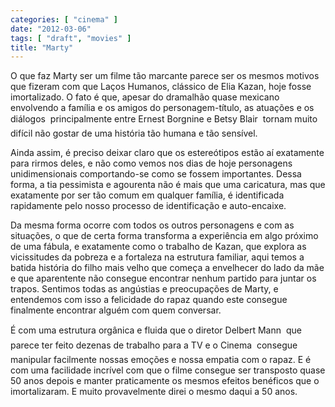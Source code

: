 ```yaml
---
categories: [ "cinema" ]
date: "2012-03-06"
tags: [ "draft", "movies" ]
title: "Marty"
---
```

O que faz Marty ser um filme tão marcante parece ser os mesmos motivos
que fizeram com que Laços Humanos, clássico de Elia Kazan, hoje
fosse imortalizado. O fato é que, apesar do dramalhão quase mexicano
envolvendo a família e os amigos do personagem-título, as atuações
e os diálogos  principalmente entre Ernest Borgnine e Betsy Blair 
tornam muito difícil não gostar de uma história tão humana e tão
sensível.

Ainda assim, é preciso deixar claro que os estereótipos estão
aí exatamente para rirmos deles, e não como vemos nos dias de
hoje personagens unidimensionais comportando-se como se fossem
importantes. Dessa forma, a tia pessimista e agourenta não é
mais que uma caricatura, mas que exatamente por ser tão comum em
qualquer família, é identificada rapidamente pelo nosso processo de
identificação e auto-encaixe.

Da mesma forma ocorre com todos os outros personagens e com as
situações, o que de certa forma transforma a experiência em algo
próximo de uma fábula, e exatamente como o trabalho de Kazan, que
explora as vicissitudes da pobreza e a fortaleza na estrutura familiar,
aqui temos a batida história do filho mais velho que começa a envelhecer
do lado da mãe e que aparentente não consegue encontrar nenhum partido
para juntar os trapos. Sentimos todas as angústias e preocupações de
Marty, e entendemos com isso a felicidade do rapaz quando este consegue
finalmente encontrar alguém com quem conversar.

É com uma estrutura orgânica e fluida que o diretor Delbert Mann  que
parece ter feito dezenas de trabalho para a TV e o Cinema  consegue
manipular facilmente nossas emoções e nossa empatia com o rapaz. E
é com uma facilidade incrível com que o filme consegue ser transposto
quase 50 anos depois e manter praticamente os mesmos efeitos benéficos
que o imortalizaram. E muito provavelmente direi o mesmo daqui a 50 anos.

